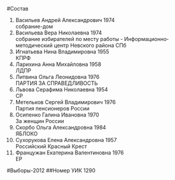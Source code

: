 #Состав
1. Васильев Андрей Александрович 1974   
    собрание-дом
2. Васильева Вера Николаевна 1974   
    собрание избирателей по месту работы - Информационно­методический центр Невского района СПб
3. Игнатьева Нина Владимировна 1955   
    КПРФ
4. Ларихина Анна Михайловна 1958   
    ЛДПР
5. Литвина Ольга Леонидовна 1976   
    ПАРТИЯ ЗА СПРАВЕДЛИВОСТЬ
6. Львова Серафима Николаевна 1954   
    СР
7. Метельков Сергей Владимирович 1976   
    Партия пенсионеров России
8. Осипенко Галина Ивановна 1970   
    За женщин России
9. Скорбо Ольга Александровна 1984   
    ЯБЛОКО
10. Сухорукова Елена Александровна 1957   
    Российский Красный Крест
11. Францужан Екатерина Валентиновна 1976   
    ЕР

#Выборы-2012
##Номер УИК
1290